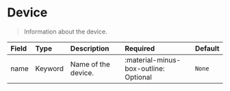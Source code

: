 [comment]: # (AUTOGENERATED MARKDOWN CONTENT)
# Device
> Information about the device.

| Field | Type | Description | Required | Default |
| :--- | :--- | :--- | :--- | :--- |
| name | Keyword | Name of the device. | :material-minus-box-outline: Optional | `None` |